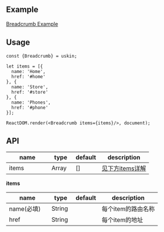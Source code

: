 ## Example
<a href="./breadcrumb.html" target="_blank">Breadcrumb Example</a>

## Usage
```
const {Breadcrumb} = uskin;

let items = [{
  name: 'Home',
  href: '#home'
}, {
  name: 'Store',
  href: '#store'
}, {
  name: 'Phones',
  href: '#phone'
}];

ReactDOM.render(<Breadcrumb items={items}/>, document);
```

## API
<table>
  <thead>
    <tr>
      <th style="width: 100px;">name</th>
      <th style="width: 50px;">type</th>
      <th style="width: 50px;">default</th>
      <th>description</th>
    </tr>
  </thead>
  <tbody>
    <tr>
      <td>items</td>
      <td>Array</td>
      <td>[]</td>
      <td><a href="#items">见下方items详解</a></td>
    </tr>
    <tr>
  </tbody>
</table>

**items**
<table id="items">
  <thead>
    <tr>
      <th style="width: 100px;">name</th>
      <th style="width: 50px;">type</th>
      <th style="width: 50px;">default</th>
      <th>description</th>
    </tr>
  </thead>
  <tbody>
    <tr>
      <td>name(必填)</td>
      <td>String</td>
      <td></td>
      <td>每个item的路由名称</td>
    </tr>
    <tr>
      <td>href</td>
      <td>String</td>
      <td></td>
      <td>每个item的地址</td>
    </tr>
  </tbody>
</table>

